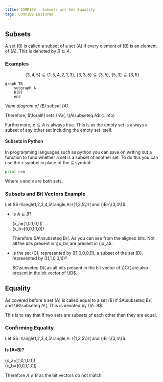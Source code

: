 ```yaml
---
title: COMP109 - Subsets and Set Equality.
tags: COMP109 Lectures
---
```

## Subsets
A set \(B\) is called a subset of a set \(A\) if every element of \(B\) is an element of \(A\). This is denoted by $B\subseteq A$.

### Examples
$$\{3,4,5\}\subseteq\{1,5,4,2,1,3\},\ \{3,3,5\}\subseteq\{3,5\},\ \{5,3\}\subseteq\{3,5\}$$


```mermaid
graph TB
    subgraph A
    B(B)
    end
```
*Venn diagram of \(B\) subset \(A\).*

Therefore, $\forall\( sets \)A\(, \)A\subseteq A$
{:.info}

Furthermore, $\emptyset\subseteq A$ is always true. This is as the empty set is always a subset of any other set including the empty set itself.

#### Subsets in Python
In programming languages such as python you can save on writing out a function to fund whether a set is a subset of another set. To do this you can use the `<` symbol in place of the $\subseteq$ symbol:

```python
print n<m
```

Where `n` and `m` are both sets.

### Subsets and Bit Vectors Example
Let $S=\langle1,2,3,4,5\rangle,A=\{1,3,5\}\( and \)B=\{3,4\}$.

* Is $A\subseteq B$?

	\(x_a=[1,0,1,0,1]\)  
	\(x_b=[0,0,1,1,0]\)
	
	Therefore $A\nsubseteq B\(. As you can see from the aligned bits. Not all the bits present in \)x_b\( are present in \)x_a$.

* Is the set \(C\), represented by \([1,0,0,0,1]\), a subset  of the set \(D\), represented by \([1,1,0,0,1]\)?
	
	$C\subseteq D\( as all bits present in the bit vector of \)C\( are also present in the bit vector of \)D$.
	
## Equality
As covered before a set \(A\) is called equal to a set \(B\) if $A\subseteq B\( and \)B\subseteq A\(. This is denoted by \)A=B$.

This is to say that if two sets are subsets of each other then they are equal.

### Confirming Equality
Let $S=\langle1,2,3,4,5\rangle,A=\{1,3,5\}\( and \)B=\{3,4\}$.

#### Is \(A=B\)?
\(x_a=[1,0,1,0,1]\)  
\(x_b=[0,0,1,1,0]\)

Therefore $A\neq B$ as the bit vectors do not match.
